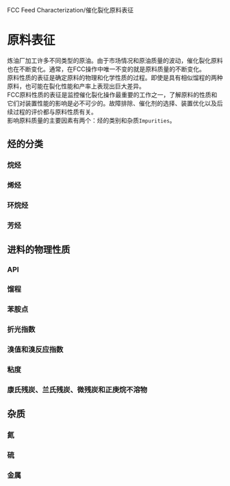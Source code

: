 FCC Feed Characterization/催化裂化原料表征      
# 原料表征

炼油厂加工许多不同类型的原油。由于市场情况和原油质量的波动，催化裂化原料也在不断变化。通常，在FCC操作中唯一不变的就是原料质量的不断变化。   
原料性质的表征是确定原料的物理和化学性质的过程。即使是具有相似馏程的两种原料，也可能在裂化性能和产率上表现出巨大差异。  
FCC原料性质的表征是监控催化裂化操作最重要的工作之一，了解原料的性质和它们对装置性能的影响是必不可少的。故障排除、催化剂的选择、装置优化以及后续过程的评价都与原料性质有关。     
影响原料质量的主要因素有两个：烃的类别和杂质`Impurities`。  

## 烃的分类
### 烷烃
### 烯烃
### 环烷烃
### 芳烃

## 进料的物理性质
### API
### 馏程
### 苯胺点
### 折光指数
### 溴值和溴反应指数
### 粘度
### 康氏残炭、兰氏残炭、微残炭和正庚烷不溶物

## 杂质
### 氮
### 硫
### 金属





